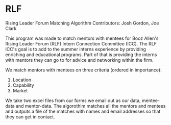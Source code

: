 # RLF
Rising Leader Forum Matching Algorithm 
Contributors: Josh Gordon, Joe Clark

This program was made to match mentors with mentees for Booz Allen's Rising Leader Forum (RLF) Intern Connection Committee (ICC).
The RLF ICC's goal is to add to the summer interns experience by providing  enriching and educational programs. Part of that 
is providing the interns with mentors they can go to for advice and networking within the firm. 

We match mentors with mentees on three criteria (ordered in importance):
1. Location
2. Capability
3. Market

We take two excel files from our forms we email out as our data, mentee-data and mentor-data. The algorothim matches all the mentors
and mentees and outputs a file of the matches with names and email addresses so that they can get in contact.

